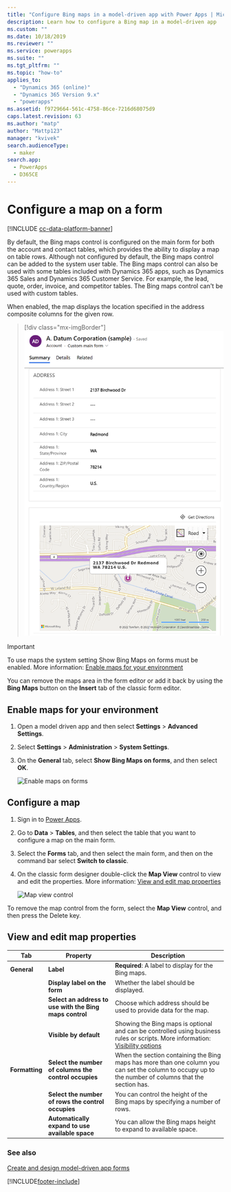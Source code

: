 ```yaml
---
title: "Configure Bing maps in a model-driven app with Power Apps | MicrosoftDocs"
description: Learn how to configure a Bing map in a model-driven app
ms.custom: ""
ms.date: 10/18/2019
ms.reviewer: ""
ms.service: powerapps
ms.suite: ""
ms.tgt_pltfrm: ""
ms.topic: "how-to"
applies_to: 
  - "Dynamics 365 (online)"
  - "Dynamics 365 Version 9.x"
  - "powerapps"
ms.assetid: f9729664-561c-4758-86ce-7216d68075d9
caps.latest.revision: 63
ms.author: "matp"
author: "Mattp123"
manager: "kvivek"
search.audienceType: 
  - maker
search.app: 
  - PowerApps
  - D365CE
---
```

# Configure a map on a form

[!INCLUDE [cc-data-platform-banner](../../includes/cc-data-platform-banner.md)]

By default, the Bing maps control is configured on the main form for both the account and contact tables, which provides the ability to display a map on table rows. Although not configured by default, the Bing maps control can be added to the system user table. The Bing maps control can also be used with some tables included with Dynamics 365 apps, such as Dynamics 365 Sales and Dynamics 365 Customer Service. For example, the lead, quote, order, invoice, and competitor tables. The Bing maps control can't be used with custom tables.  

When enabled, the map displays the location specified in the address composite columns for the given row. 

> [!div class="mx-imgBorder"] 
> ![Bing map control in an app](media/bing-map-example.png "Bing map control in an app")

> [!IMPORTANT]
> To use maps the system setting Show Bing Maps on forms must be enabled. More information: [Enable maps for your environment](#enable-maps-for-your-environment)

You can remove the maps area in the form editor or add it back by using the **Bing Maps** button on the **Insert** tab of the classic form editor.

## Enable maps for your environment
1. Open a model driven app and then select **Settings** > **Advanced Settings**. 
2. Select **Settings** > **Administration** > **System Settings**. 
3. On the **General** tab, select **Show Bing Maps on forms**, and then select **OK**. 
 
    ![Enable maps on forms](media/enable-maps.png)

## Configure a map 
1. Sign in to [Power Apps](https://make.powerapps.com/?utm_source=padocs&utm_medium=linkinadoc&utm_campaign=referralsfromdoc). 
2. Go to **Data** > **Tables**, and then select the table that you want to configure a map on the main form. 
3. Select the **Forms** tab, and then select the main form, and then on the command bar select **Switch to classic**. 
4. On the classic form designer double-click the **Map View** control to view and edit the properties. More information: [View and edit map properties](#view-and-edit-map-properties)

    ![Map view control](media/map-view-control.png)

To remove the map control from the form, select the **Map View** control, and then press the Delete key.

## View and edit map properties

|      Tab       |                        Property                         |                                                                                                  Description                                                                                                   |
|----------------|---------------------------------------------------------|----------------------------------------------------------------------------------------------------------------------------------------------------------------------------------------------------------------|
|  **General**   |                        **Label**                        |                                                                              **Required**: A label to display for the Bing maps.                                                                               |
|                |              **Display label on the form**              |                                                                                     Whether the label should be displayed.                                                                                     |
|                | **Select an address to use with the Bing maps control** |                                                                        Choose which address should be used to provide data for the map.                                                                        |
|                |                 **Visible by default**                  | Showing the Bing maps is optional and can be controlled using business rules or scripts. More information: [Visibility options](visibility-options-legacy.md) |
| **Formatting** |  **Select the number of columns the control occupies**  |                              When the section containing the Bing maps has more than one column you can set the column to occupy up to the number of columns that the section has.                              |
|                |   **Select the number of rows the control occupies**    |                                                                  You can control the height of the Bing maps by specifying a number of rows.                                                                   |
|                |     **Automatically expand to use available space**     |                                                                        You can allow the Bing maps height to expand to available space.                                                                        |

### See also
[Create and design model-driven app forms](create-design-forms.md) 


[!INCLUDE[footer-include](../../includes/footer-banner.md)]